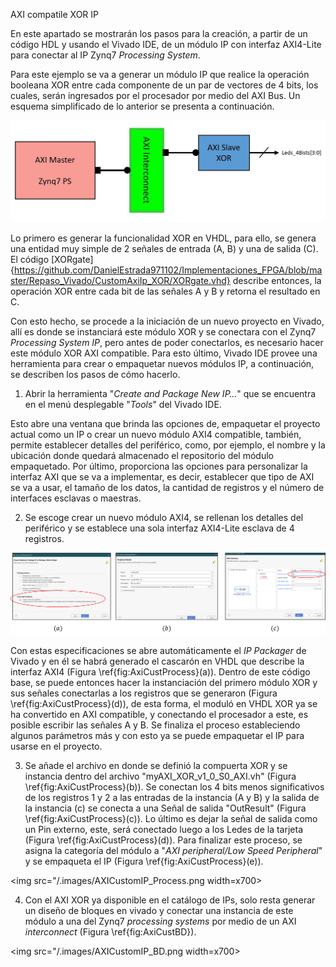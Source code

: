 AXI compatile XOR IP 

En este apartado se mostrarán los pasos para la creación, a partir de un código HDL y usando el Vivado IDE, de un módulo IP con interfaz AXI4-Lite para conectar al IP Zynq7 *Processing System*.

Para este ejemplo se va a generar un módulo IP que realice la operación booleana XOR entre cada componente de un par de vectores de 4 bits, los cuales, serán ingresados por el procesador por medio del AXI Bus. Un esquema simplificado de lo anterior se presenta a continuación.

<img src="/.images/appendixA.jpg" width=x400>

Lo primero es generar la funcionalidad XOR en VHDL, para ello, se genera una entidad muy simple de 2 señales de entrada (A, B) y una de salida (C). El código [XORgate]{https://github.com/DanielEstrada971102/Implementaciones_FPGA/blob/master/Repaso_Vivado/CustomAxiIp_XOR/XORgate.vhd} describe entonces, la operación XOR entre cada bit de las señales A y B y retorna el resultado en C.  

Con esto hecho, se procede a la iniciación de un nuevo proyecto en Vivado, allí es donde se instanciará este módulo XOR y se conectara con el Zynq7 *Processing System IP*, pero antes de poder conectarlos, es necesario hacer este módulo XOR AXI compatible. Para esto último, Vivado IDE provee una herramienta para crear o empaquetar nuevos módulos IP, a continuación, se describen los pasos de cómo hacerlo.

1. Abrir la herramienta  "*Create and Package New IP…*" que se encuentra en el menú desplegable "*Tools*" del Vivado IDE.

Esto abre una ventana que brinda las opciones de, empaquetar el proyecto actual como un IP o crear un nuevo módulo AXI4 compatible, también, permite establecer detalles del periférico, como, por ejemplo, el nombre y la ubicación donde quedará almacenado el repositorio del módulo empaquetado. Por último, proporciona las opciones para personalizar la interfaz AXI que se va a implementar, es decir, establecer que tipo de AXI se va a usar, el tamaño de los datos, la cantidad de registros y el número de interfaces esclavas o maestras. 

2. Se escoge crear un nuevo módulo AXI4, se rellenan los detalles del periférico y se establece una sola interfaz AXI4-Lite esclava de 4 registros. 
    
<img src="/.images/AXICustomIP_generation.png" width=x400>

Con estas especificaciones se abre automáticamente el *IP Packager* de Vivado y en él se habrá generado el cascarón en VHDL que describe la interfaz AXI4 (Figura \ref{fig:AxiCustProcess}(a)). Dentro de este código base, se puede entonces hacer la instanciación del primero módulo XOR y sus señales conectarlas a los registros que se generaron (Figura \ref{fig:AxiCustProcess}(d)), de esta forma, el moduló en VHDL XOR ya se ha convertido en AXI compatible, y conectando el procesador a este, es posible escribir las señales A y B. Se finaliza el proceso estableciendo algunos parámetros más y con esto ya se puede empaquetar el IP para usarse en el proyecto.
    
3. Se añade el archivo en donde se definió la compuerta XOR y se instancia dentro del archivo "myAXI_XOR_v1_0_S0_AXI.vh" (Figura \ref{fig:AxiCustProcess}(b)). Se conectan los 4 bits menos significativos de los registros 1 y 2 a las entradas de la instancia (A y B) y la salida de la instancia (c) se conecta a una Señal de salida "OutResult" (Figura \ref{fig:AxiCustProcess}(c)).  Lo último es dejar la señal de salida como un Pin externo, este, será conectado luego a los Ledes de la tarjeta (Figura \ref{fig:AxiCustProcess}(d)). Para finalizar este proceso, se asigna la categoría del módulo a "*AXI peripheral/Low Speed Peripheral*" y se empaqueta el IP (Figura \ref{fig:AxiCustProcess}(e)).
    
<img src="/.images/AXICustomIP_Process.png width=x700>
   
4. Con el AXI XOR ya disponible en el catálogo de IPs, solo resta generar un diseño de bloques en vivado y conectar una instancia de este módulo a una del Zynq7 *processing systems* por medio de un AXI *interconnect* (Figura \ref{fig:AxiCustBD}).
   
<img src="/.images/AXICustomIP_BD.png width=x700>
